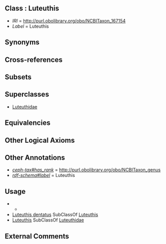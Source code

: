 
## Class : Luteuthis

 * *IRI* = http://purl.obolibrary.org/obo/NCBITaxon_167154
 * *Label* = Luteuthis

## Synonyms


## Cross-references


## Subsets


## Superclasses

 * [Luteuthidae](../../NCBITaxon/52/NCBITaxon_215452.md)

## Equivalencies


## Other Logical Axioms


## Other Annotations

 * *[ceph-tax#has_rank](../../ceph-tax#has/nk/ceph-tax#has_rank.md)* = http://purl.obolibrary.org/obo/NCBITaxon_genus
 * *[rdf-schema#label](../../el/rdf-schema#label.md)* = Luteuthis

## Usage

 * -
 * [Luteuthis dentatus](../../NCBITaxon/55/NCBITaxon_167155.md) SubClassOf [Luteuthis](../../NCBITaxon/54/NCBITaxon_167154.md)
 * [Luteuthis](../../NCBITaxon/54/NCBITaxon_167154.md) SubClassOf [Luteuthidae](../../NCBITaxon/52/NCBITaxon_215452.md)

## External Comments

